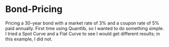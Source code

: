 # Bond-Pricing
Pricing a 30-year bond with a market rate of 3% and a coupon rate of 5% paid annually. 
First time using Quantlib, so I wanted to do something simple. 
I tried a Spot Curve and a Flat Curve to see I would get different results; in this example, I did not. 

